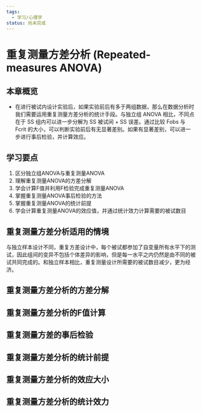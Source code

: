 ```yaml
---
tags:
  - 学习/心理学
status: 尚未完成
---
```

# 重复测量方差分析 (Repeated-measures ANOVA)

## 本章概览

- 在进行被试内设计实验后，如果实验前后有多于两组数据，那么在数据分析时我们需要运用重复测量方差分析的统计手段。与独立组 ANOVA 相比，不同点在于 SS 组内可以进一步分解为 SS 被试间 + SS 误差。通过比较 Fobs 与 Fcrit 的大小，可以判断实验前后有无显著差别。如果有显著差别，可以进一步进行事后检验，并计算效应。
    
## 学习要点

1. 区分独立组ANOVA与重复测量ANOVA
2. 理解重复测量ANOVA的方差分解
3. 学会计算F值并利用F检验完成重复测量ANOVA
4. 掌握重复测量ANOVA事后检验的方法
5. 掌握重复测量ANOVA的统计前提
6. 学会计算重复测量ANOVA的效应值，并通过统计效力计算需要的被试数目

## 重复测量方差分析适用的情境

与独立样本设计不同，重复方差设计中，每个被试都参加了自变量所有水平下的测试，因此组间的变异不包括个体差异的影响，但是每一水平之内仍然是由不同的被试共同完成的。和独立样本相比，重复测量设计所需要的被试数目减少，更为经济。

## 重复测量方差分析的方差分解

## 重复测量方差分析的F值计算

## 重复测量方差的事后检验

## 重复测量方差分析的统计前提

## 重复测量方差分析的效应大小

## 重复测量方差分析的统计效力